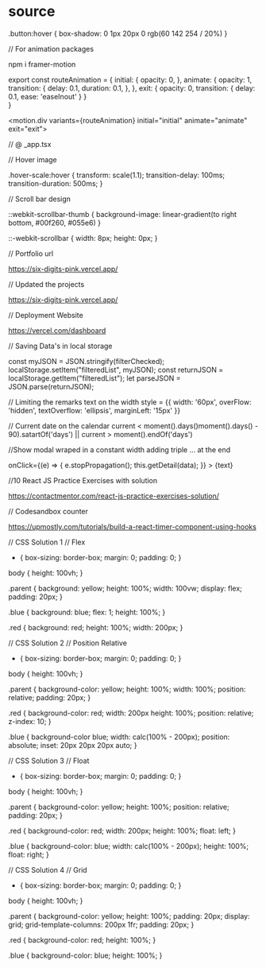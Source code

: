 # source

.button:hover {
box-shadow: 0 1px 20px 0 rgb(60 142 254 / 20%)
}

// For animation packages

npm i framer-motion

export const routeAnimation = {
  initial: {
     opacity: 0,
  },
  animate: {
    opacity: 1,
    transition: {
      delay: 0.1,
      duration: 0.1,
    },
  },
  exit: {
    opacity: 0,
    transition: {
      delay: 0.1,
      ease: 'easeInout'
    }
  }  
}


<motion.div variants={routeAnimation} initial="initial" animate="animate" exit="exit">

// @ _app.tsx

<AnimatePresence exitBeforeEnter>
  <Component {...pageProps} key={routes.route}/>
</AnimatePresence>  

// Hover image

.hover-scale:hover {
  transform: scale(1.1);
  transition-delay: 100ms;
  transition-duration: 500ms;
}

// Scroll bar design

::webkit-scrollbar-thumb {
  background-image: linear-gradient(to right bottom, #00f260, #055e6)
}

::-webkit-scrollbar {
  width: 8px;
  height: 0px;
}

// Portfolio url

https://six-digits-pink.vercel.app/

// Updated the projects

https://six-digits-pink.vercel.app/

// Deployment Website

https://vercel.com/dashboard

// Saving Data's in local storage

const myJSON = JSON.stringify(filterChecked);
localStorage.setItem("filteredList", myJSON);
const returnJSON = localStorage.getItem("filteredList");
let parseJSON = JSON.parse(returnJSON);

// Limiting the remarks text on the width
style = {{
  width: '60px',
  overFlow: 'hidden',
  textOverflow: 'ellipsis',
  marginLeft: '15px'
}}

// Current date on the calendar
current < moment().days()moment().days() - 90).satartOf('days') || current > moment().endOf('days')

//Show modal wraped in a constant width adding triple ... at the end

<div style={{display: 'flex', justifyContent: 'center'}}>
  <Popover> 
    <div
      style={{
        width: 120,
        whiteSpace: 'nowrap',
        textOverflow: 'ellipsis',
        overflow: 'hidden'
      }}
    <div/>
      onClick={(e) => {
        e.stopPropagation();
       this.getDetail(data);
      }}
    >
    {text}
    <div/>
  <Popover/>
<div/>

//10 React JS Practice Exercises with solution

https://contactmentor.com/react-js-practice-exercises-solution/

// Codesandbox counter

https://upmostly.com/tutorials/build-a-react-timer-component-using-hooks

// CSS Solution 1
// Flex

* {
    box-sizing: border-box;
    margin: 0;
    padding: 0;
}

body {
    height: 100vh;
}

.parent {
    background: yellow;
    height: 100%;
    width: 100vw;
    display: flex;
    padding: 20px;
}

.blue {
    background: blue;
    flex: 1;
    height: 100%;
}

.red {
    background: red;
    height: 100%;
    width: 200px;
}

// CSS Solution 2
// Position Relative

* {
    box-sizing: border-box;
    margin: 0;
    padding: 0;
}

body {
    height: 100vh;
}

.parent {
    background-color: yellow;
    height: 100%;
    width: 100%;
    position: relative;
    padding: 20px;
 }
 
 .red {
    background-color: red;
    width: 200px
    height: 100%;
    position: relative;
    z-index: 10;
  }
  
  .blue {
    background-color blue;
    width: calc(100% - 200px);
    position: absolute;
    inset: 20px 20px 20px auto;
  }


// CSS Solution 3
// Float

* {
    box-sizing: border-box;
    margin: 0;
    padding: 0;
}

body {
    height: 100vh;
}

.parent {
    background-color: yellow;
    height: 100%;
    position: relative;
    padding: 20px;
 }
 
 .red {
    background-color: red;
    width: 200px;
    height: 100%;
    float: left;
  }
  
  .blue {
    background-color: blue;
    width: calc(100% - 200px);
    height: 100%;
    float: right;
  }
    
// CSS Solution 4
// Grid
    
 * {
    box-sizing: border-box;
    margin: 0;
    padding: 0;
}

body {
    height: 100vh;
}  
    
 .parent {
    background-color: yellow;
    height: 100%;
    padding: 20px;
    display: grid;
    grid-template-columns: 200px 1fr;
    padding: 20px;
 }
 
 .red {
    background-color: red;
    height: 100%;
  }
  
  .blue {
    background-color: blue;
    height: 100%;
  }
   

